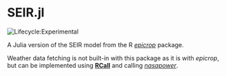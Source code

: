 # SEIR.jl

![Lifecycle:Experimental](https://img.shields.io/badge/Lifecycle-Experimental-339999)

A Julia version of the SEIR model from the R [_epicrop_](https://github.com/adamhsparks/epicrop/) package.

Weather data fetching is not built-in with this package as it is with _epicrop_, but can
be implemented using [**RCall**](https://github.com/JuliaInterop/RCall.jl) and calling
[_nasapower_](https://github.com/ropensci/nasapower).
